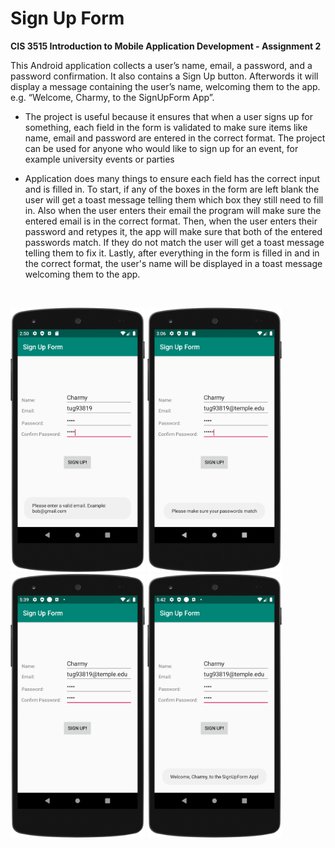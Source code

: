# Sign Up Form

**CIS 3515 Introduction to Mobile Application Development - Assignment 2**

This Android application collects a user’s name, email, a password, and a password confirmation. It also contains a Sign Up button. Afterwords it will display a message containing the user’s name, welcoming them to the app. e.g. “Welcome, Charmy, to the SignUpForm App”.

- The project is useful because it ensures that when a user signs up for something, each field in the form is validated 
to make sure items like name, email and password are entered in the correct format. The project can be used for anyone 
who would like to sign up for an event, for example university events or parties

- Application does many things to ensure each field has the correct input and is filled in. To start, if any of the boxes
in the form are left blank the user will get a toast message telling them which box they still need to fill in. Also when
the user enters their email the program will make sure the entered email is in the correct format. Then, when the user enters
their password and retypes it, the app will make sure that both of the entered passwords match. If they do not match the 
user will get a toast message telling them to fix it. Lastly, after everything in the form is filled in and in the correct 
format, the user's name will be displayed in a toast message welcoming them to the app. 
<br />

<img src="Images/Screenshot3.png" width="215"> <img src="Images/Screenshot4.png" width="215"> <img src="Images/Screenshot1.png" width="215"> <img src="Images/Screenshot2.png" width="215"> 


